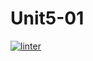 # Unit5-01
 [![linter](https://github.com/Liyajoseph/Unit5-01/workflows/linter/badge.svg)](https://github.com/marketplace/actions/super-linter)
